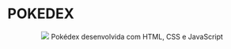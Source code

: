 # POKEDEX

<div align="center">
<img src="https://user-images.githubusercontent.com/63432907/201112271-d42f23b1-b7d1-49e3-8198-fdc60332beac.png">  
Pokédex desenvolvida com HTML, CSS e JavaScript
</div>
